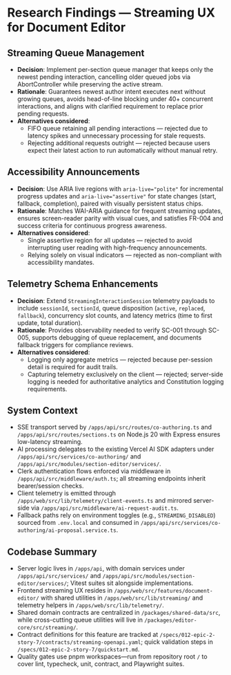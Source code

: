 # Research Findings — Streaming UX for Document Editor

## Streaming Queue Management

- **Decision**: Implement per-section queue manager that keeps only the newest
  pending interaction, cancelling older queued jobs via AbortController while
  preserving the active stream.
- **Rationale**: Guarantees newest author intent executes next without growing
  queues, avoids head-of-line blocking under 40+ concurrent interactions, and
  aligns with clarified requirement to replace prior pending requests.
- **Alternatives considered**:
  - FIFO queue retaining all pending interactions — rejected due to latency
    spikes and unnecessary processing for stale requests.
  - Rejecting additional requests outright — rejected because users expect their
    latest action to run automatically without manual retry.

## Accessibility Announcements

- **Decision**: Use ARIA live regions with `aria-live="polite"` for incremental
  progress updates and `aria-live="assertive"` for state changes (start,
  fallback, completion), paired with visually persistent status chips.
- **Rationale**: Matches WAI-ARIA guidance for frequent streaming updates,
  ensures screen-reader parity with visual cues, and satisfies FR-004 and
  success criteria for continuous progress awareness.
- **Alternatives considered**:
  - Single assertive region for all updates — rejected to avoid interrupting
    user reading with high-frequency announcements.
  - Relying solely on visual indicators — rejected as non-compliant with
    accessibility mandates.

## Telemetry Schema Enhancements

- **Decision**: Extend `StreamingInteractionSession` telemetry payloads to
  include `sessionId`, `sectionId`, queue disposition (`active`, `replaced`,
  `fallback`), concurrency slot counts, and latency metrics (time to first
  update, total duration).
- **Rationale**: Provides observability needed to verify SC-001 through SC-005,
  supports debugging of queue replacement, and documents fallback triggers for
  compliance reviews.
- **Alternatives considered**:
  - Logging only aggregate metrics — rejected because per-session detail is
    required for audit trails.
  - Capturing telemetry exclusively on the client — rejected; server-side
    logging is needed for authoritative analytics and Constitution logging
    requirements.

## System Context

- SSE transport served by `/apps/api/src/routes/co-authoring.ts` and
  `/apps/api/src/routes/sections.ts` on Node.js 20 with Express ensures
  low-latency streaming.
- AI processing delegates to the existing Vercel AI SDK adapters under
  `/apps/api/src/services/co-authoring/` and
  `/apps/api/src/modules/section-editor/services/`.
- Clerk authentication flows enforced via middleware in
  `/apps/api/src/middleware/auth.ts`; all streaming endpoints inherit
  bearer/session checks.
- Client telemetry is emitted through
  `/apps/web/src/lib/telemetry/client-events.ts` and mirrored server-side via
  `/apps/api/src/middleware/ai-request-audit.ts`.
- Fallback paths rely on environment toggles (e.g., `STREAMING_DISABLED`)
  sourced from `.env.local` and consumed in
  `/apps/api/src/services/co-authoring/ai-proposal.service.ts`.

## Codebase Summary

- Server logic lives in `/apps/api`, with domain services under
  `/apps/api/src/services/` and
  `/apps/api/src/modules/section-editor/services/`; Vitest suites sit alongside
  implementations.
- Frontend streaming UX resides in `/apps/web/src/features/document-editor/`
  with shared utilities in `/apps/web/src/lib/streaming/` and telemetry helpers
  in `/apps/web/src/lib/telemetry/`.
- Shared domain contracts are centralized in `/packages/shared-data/src`, while
  cross-cutting queue utilities will live in
  `/packages/editor-core/src/streaming/`.
- Contract definitions for this feature are tracked at
  `/specs/012-epic-2-story-7/contracts/streaming-openapi.yaml`; quick validation
  steps in `/specs/012-epic-2-story-7/quickstart.md`.
- Quality gates use pnpm workspaces—run from repository root `/` to cover lint,
  typecheck, unit, contract, and Playwright suites.
